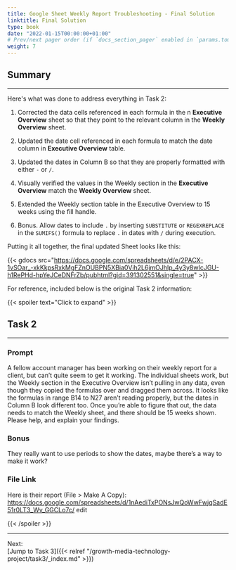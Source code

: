 ```yaml
---
title: Google Sheet Weekly Report Troubleshooting - Final Solution
linktitle: Final Solution
type: book
date: "2022-01-15T00:00:00+01:00"
# Prev/next pager order (if `docs_section_pager` enabled in `params.toml`)
weight: 7
---
```


## Summary

***

Here's what was done to address everything in Task 2:

1. Corrected the data cells referenced in each formula in the n **Executive Overview** sheet so that they point to the relevant column in the **Weekly Overview** sheet.

2. Updated the date cell referenced in each formula to match the date column in **Executive Overview** table.

3. Updated the dates in Column B so that they are properly formatted with either `-` or `/`.

4. Visually verified the values in the Weekly section in the **Executive Overview** match the **Weekly Overview** sheet.

5. Extended the Weekly section table in the Executive Overview to 15 weeks using the fill handle.
 
6. Bonus. Allow dates to include `.` by inserting `SUBSTITUTE` or `REGEXREPLACE` in the `SUMIFS()` formula to replace `.` in dates with `/` during execution. 

Putting it all together, the final updated Sheet looks like this:

{{< gdocs src="https://docs.google.com/spreadsheets/d/e/2PACX-1vSOar_-xkKkpsRxkMgFZnOUBPN5XBia0Vih2L6jmOJhlp_4y3y8wIcJGU-h1RePHd-hpYeJCeDNFrZb/pubhtml?gid=391302551&single=true" >}}

For reference, included below is the original Task 2 information:

{{< spoiler text="Click to expand" >}}

## Task 2

***

### Prompt

A fellow account manager has been working on their weekly report for a client, but can’t quite seem to get it working. The individual sheets work, but the Weekly section in the Executive Overview isn’t pulling in any data, even though they copied the formulas over and dragged them across. It looks like the formulas in range B14 to N27 aren’t reading properly, but the dates in Column B look different too. Once you’re able to figure that out, the data needs to match the Weekly sheet, and there should be 15 weeks shown. Please help, and explain your findings. 

### Bonus

They really want to use periods to show the dates, maybe there’s a way to make it work? 

### File Link

Here is their report (File > Make A Copy): 
https://docs.google.com/spreadsheets/d/1nAediTxPONsJwQoWwFwjqSadE51r0LT3_Wv_GGCLo7c/ edit 

{{< /spoiler >}}

***


Next:
<br />
[Jump to Task 3]({{< relref "/growth-media-technology-project/task3/_index.md" >}})